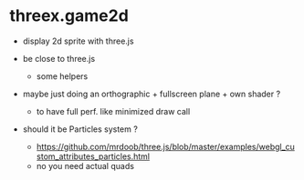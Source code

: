 threex.game2d
=============
* display 2d sprite with three.js
* be close to three.js
  * some helpers
  
* maybe just doing an orthographic + fullscreen plane + own shader ?
  * to have full perf. like minimized draw call
* should it be Particles system ?
  * https://github.com/mrdoob/three.js/blob/master/examples/webgl_custom_attributes_particles.html
  * no you need actual quads
